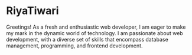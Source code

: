 # RiyaTiwari
Greetings!  As a fresh and enthusiastic web developer, I am eager to make my mark in the dynamic world of technology. I am passionate about web development, with a diverse set of skills that encompass database management, programming, and frontend development.
